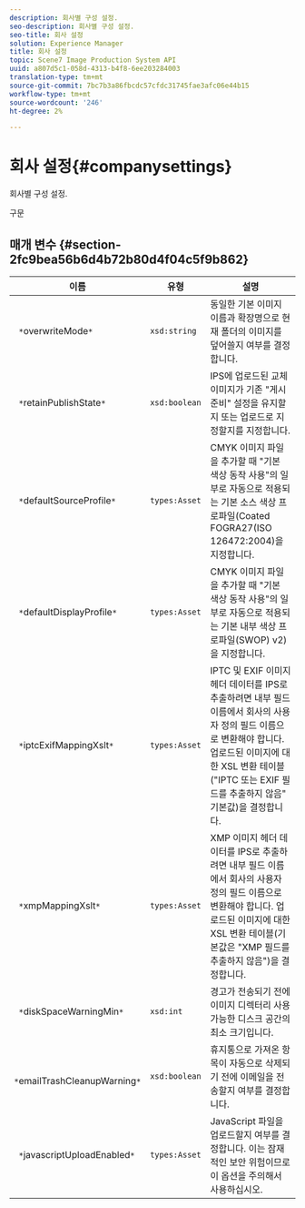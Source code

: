 ```yaml
---
description: 회사별 구성 설정.
seo-description: 회사별 구성 설정.
seo-title: 회사 설정
solution: Experience Manager
title: 회사 설정
topic: Scene7 Image Production System API
uuid: a807d5c1-058d-4313-b4f8-6ee203284003
translation-type: tm+mt
source-git-commit: 7bc7b3a86fbcdc57cfdc31745fae3afc06e44b15
workflow-type: tm+mt
source-wordcount: '246'
ht-degree: 2%

---
```



# 회사 설정{#companysettings}

회사별 구성 설정.

구문

## 매개 변수 {#section-2fc9bea56b6d4b72b80d4f04c5f9b862}

| 이름 | 유형 | 설명 |
|---|---|---|
| ` *`overwriteMode`*` | `xsd:string` | 동일한 기본 이미지 이름과 확장명으로 현재 폴더의 이미지를 덮어쓸지 여부를 결정합니다. |
| ` *`retainPublishState`*` | `xsd:boolean` | IPS에 업로드된 교체 이미지가 기존 &quot;게시 준비&quot; 설정을 유지할지 또는 업로드로 지정할지를 지정합니다. |
| ` *`defaultSourceProfile`*` | `types:Asset` | CMYK 이미지 파일을 추가할 때 &quot;기본 색상 동작 사용&quot;의 일부로 자동으로 적용되는 기본 소스 색상 프로파일(Coated FOGRA27(ISO 126472:2004)을 지정합니다. |
| ` *`defaultDisplayProfile`*` | `types:Asset` | CMYK 이미지 파일을 추가할 때 &quot;기본 색상 동작 사용&quot;의 일부로 자동으로 적용되는 기본 내부 색상 프로파일(SWOP) v2)을 지정합니다. |
| ` *`iptcExifMappingXslt`*` | `types:Asset` | IPTC 및 EXIF 이미지 헤더 데이터를 IPS로 추출하려면 내부 필드 이름에서 회사의 사용자 정의 필드 이름으로 변환해야 합니다. 업로드된 이미지에 대한 XSL 변환 테이블(&quot;IPTC 또는 EXIF 필드를 추출하지 않음&quot; 기본값)을 결정합니다. |
| ` *`xmpMappingXslt`*` | `types:Asset` | XMP 이미지 헤더 데이터를 IPS로 추출하려면 내부 필드 이름에서 회사의 사용자 정의 필드 이름으로 변환해야 합니다. 업로드된 이미지에 대한 XSL 변환 테이블(기본값은 &quot;XMP 필드를 추출하지 않음&quot;)을 결정합니다. |
| ` *`diskSpaceWarningMin`*` | `xsd:int` | 경고가 전송되기 전에 이미지 디렉터리 사용 가능한 디스크 공간의 최소 크기입니다. |
| ` *`emailTrashCleanupWarning`*` | `xsd:boolean` | 휴지통으로 가져온 항목이 자동으로 삭제되기 전에 이메일을 전송할지 여부를 결정합니다. |
| ` *`javascriptUploadEnabled`*` | `types:Asset` | JavaScript 파일을 업로드할지 여부를 결정합니다. 이는 잠재적인 보안 위험이므로 이 옵션을 주의해서 사용하십시오. |

